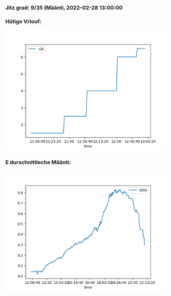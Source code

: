 ### Jitz grad: 9/35 (Määnti, 2022-02-28 13:00:00

### Hütige Vrlouf:
![Graph](Today.png)

### E durschnittleche Määnti:
![Graph](Määnti.png)